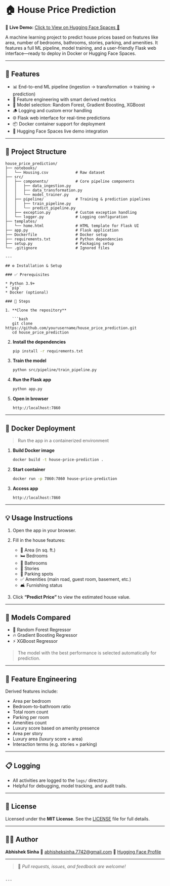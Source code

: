 # 🏠 House Price Prediction

📍 **Live Demo:** [Click to View on Hugging Face Spaces 🚀](https://huggingface.co/spaces/abhisheksinha7742/house_price_prediction)

A machine learning project to predict house prices based on features like area, number of bedrooms, bathrooms, stories, parking, and amenities. It features a full ML pipeline, model training, and a user-friendly Flask web interface—ready to deploy in Docker or Hugging Face Spaces.

---

## 🚀 Features

- 📊 End-to-end ML pipeline (ingestion → transformation → training → prediction)
- 🧠 Feature engineering with smart derived metrics
- 🤖 Model selection: Random Forest, Gradient Boosting, XGBoost
- 🪵 Logging and custom error handling
- 🌐 Flask web interface for real-time predictions
- 📦 Docker container support for deployment
- 🔌 Hugging Face Spaces live demo integration

---

## 📁 Project Structure

```text
house_price_prediction/
├── notebooks/
│   └── Housing.csv            # Raw dataset
├── src/
│   ├── components/            # Core pipeline components
│   │   ├── data_ingestion.py
│   │   ├── data_transformation.py
│   │   └── model_trainer.py
│   ├── pipeline/              # Training & prediction pipelines
│   │   ├── train_pipeline.py
│   │   └── predict_pipeline.py
│   ├── exception.py           # Custom exception handling
│   └── logger.py              # Logging configuration
├── templates/
│   └── home.html              # HTML template for Flask UI
├── app.py                     # Flask application
├── Dockerfile                 # Docker setup
├── requirements.txt           # Python dependencies
├── setup.py                   # Packaging setup
└── .gitignore                 # Ignored files

---

## ⚙️ Installation & Setup

### ✅ Prerequisites

* Python 3.9+
* `pip`
* Docker (optional)

### 🔧 Steps

1. **Clone the repository**

   ```bash
   git clone https://github.com/yourusername/house_price_prediction.git
   cd house_price_prediction
   ```

2. **Install the dependencies**

   ```bash
   pip install -r requirements.txt
   ```

3. **Train the model**

   ```bash
   python src/pipeline/train_pipeline.py
   ```

4. **Run the Flask app**

   ```bash
   python app.py
   ```

5. **Open in browser**

   ```
   http://localhost:7860
   ```

---

## 🐳 Docker Deployment

> Run the app in a containerized environment

1. **Build Docker image**

   ```bash
   docker build -t house-price-prediction .
   ```

2. **Start container**

   ```bash
   docker run -p 7860:7860 house-price-prediction
   ```

3. **Access app**

   ```
   http://localhost:7860
   ```

---

## 💡 Usage Instructions

1. Open the app in your browser.
2. Fill in the house features:

   * 📐 Area (in sq. ft.)
   * 🛏️ Bedrooms
   * 🛁 Bathrooms
   * 🏢 Stories
   * 🚗 Parking spots
   * ✅ Amenities (main road, guest room, basement, etc.)
   * 🛋️ Furnishing status
3. Click **“Predict Price”** to view the estimated house value.

---

## 🧠 Models Compared

* 🌲 Random Forest Regressor
* 🔥 Gradient Boosting Regressor
* ⚡ XGBoost Regressor

> The model with the best performance is selected automatically for prediction.

---

## 🧪 Feature Engineering

Derived features include:

* Area per bedroom
* Bedroom-to-bathroom ratio
* Total room count
* Parking per room
* Amenities count
* Luxury score based on amenity presence
* Area per story
* Luxury area (luxury score × area)
* Interaction terms (e.g. stories × parking)

---

## 📋 Logging

* All activities are logged to the `logs/` directory.
* Helpful for debugging, model tracking, and audit trails.

---

## 📄 License

Licensed under the **MIT License**.
See the [LICENSE](LICENSE) file for full details.

---

## 👨‍💻 Author

**Abhishek Sinha**
📧 [abhisheksinha.7742@gmail.com](mailto:abhisheksinha.7742@gmail.com)
🔗 [Hugging Face Profile](https://huggingface.co/spaces/abhisheksinha7742)

---

> 💬 *Pull requests, issues, and feedback are welcome!*

```

---



